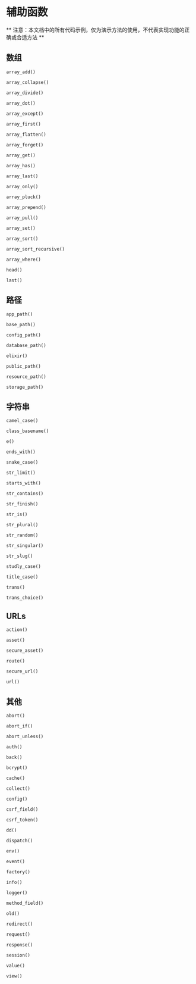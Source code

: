 # 辅助函数
** 注意：本文档中的所有代码示例，仅为演示方法的使用，不代表实现功能的正确或合适方法 **

## 数组
```array_add()
array_add()
```

```array_collapse()
array_collapse()
```

```array_divide()
array_divide()
```

```array_dot()
array_dot()
```

```array_except()
array_except()
```

```array_first()
array_first()
```

```array_flatten()
array_flatten()
```

```array_forget
array_forget()
```

```array_get()
array_get()
```

```array_has()
array_has()
```

```array_last()
array_last()
```

```array_only()
array_only()
```

```array_pluck()
array_pluck()
```

```array_prepend()
array_prepend()
```

```array_pull()
array_pull()
```

```array_set()
array_set()
```

```array_sort()
array_sort()
```

```array_sort_recursive()
array_sort_recursive()
```

```array_where()
array_where()
```

```head()
head()
```

```last()
last()
```

## 路径
```app_path()
app_path()
```

```base_path()
base_path()
```

```config_path()
config_path()
```

```database_path()
database_path()
```

```elixir()
elixir()
```

```public_path()
public_path()
```

```resource_path()
resource_path()
```

```storage_path()
storage_path()
```
## 字符串

```camel_case()
camel_case()
```

```class_basename()
class_basename()
```

```e()
e()
```

```ends_with()
ends_with()
```

```snake_case()
snake_case()
```

```str_limit()
str_limit()
```

```starts_with()
starts_with()
```

```str_contains()
str_contains()
```

```str_finish()
str_finish()
```

```str_is()
str_is()
```

```str_plural()
str_plural()
```

```str_random()
str_random()
```

```str_singular()
str_singular()
```

```str_slug()
str_slug()
```

```studly_case()
studly_case()
```

```title_case()
title_case()
```

```trans()
trans()
```

```trans_choice()
trans_choice()
```

## URLs

```action()
action()
```

```asset()
asset()
```

```secure_asset()
secure_asset()
```

```route()
route()
```

```secure_url()
secure_url()
```

```url()
url()
```

## 其他
```abort()
abort()
```

```abort_if()
abort_if()
```

```abort_unless()
abort_unless()
```

```auth()
auth()
```

```back()
back()
```

```bcrypt()
bcrypt()
```

```cache()
cache()
```

```collect()
collect()
```

```config()
config()
```

```csrf_field()
csrf_field()
```

```csrf_token()
csrf_token()
```

```dd()
dd()
```

```dispatch()
dispatch()
```

```env()
env()
```

```event()
event()
```

```factory()
factory()
```

```info()
info()
```

```logger()
logger()
```

```method_field()
method_field()
```

```old()
old()
```

```redirect()
redirect()
```

```request()
request()
```

```response()
response()
```

```session()
session()
```

```value()
value()
```

```view()
view()
```

